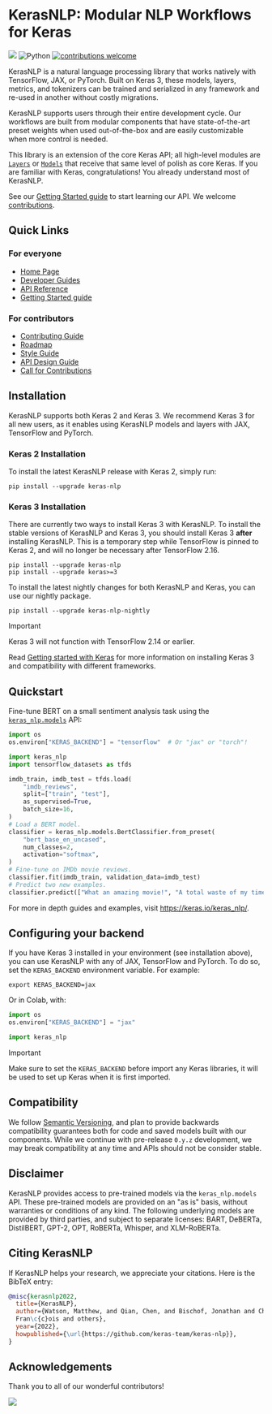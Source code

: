 # KerasNLP: Modular NLP Workflows for Keras
[![](https://github.com/keras-team/keras-nlp/workflows/Tests/badge.svg?branch=master)](https://github.com/keras-team/keras-nlp/actions?query=workflow%3ATests+branch%3Amaster)
![Python](https://img.shields.io/badge/python-v3.9.0+-success.svg)
[![contributions welcome](https://img.shields.io/badge/contributions-welcome-brightgreen.svg?style=flat)](https://github.com/keras-team/keras-nlp/issues)

KerasNLP is a natural language processing library that works natively
with TensorFlow, JAX, or PyTorch. Built on Keras 3, these models, layers,
metrics, and tokenizers can be trained and serialized in any framework and
re-used in another without costly migrations.

KerasNLP supports users through their entire development cycle. Our workflows
are built from modular components that have state-of-the-art preset weights when
used out-of-the-box and are easily customizable when more control is needed.

This library is an extension of the core Keras API; all high-level modules are
[`Layers`](https://keras.io/api/layers/) or
[`Models`](https://keras.io/api/models/) that receive that same level of polish
as core Keras. If you are familiar with Keras, congratulations! You already
understand most of KerasNLP.

See our [Getting Started guide](https://keras.io/guides/keras_nlp/getting_started)
to start learning our API. We welcome [contributions](CONTRIBUTING.md).

## Quick Links

### For everyone

- [Home Page](https://keras.io/keras_nlp)
- [Developer Guides](https://keras.io/guides/keras_nlp)
- [API Reference](https://keras.io/api/keras_nlp)
- [Getting Started guide](https://keras.io/guides/keras_nlp/getting_started) 

### For contributors

- [Contributing Guide](CONTRIBUTING.md)
- [Roadmap](ROADMAP.md)
- [Style Guide](STYLE_GUIDE.md)
- [API Design Guide](API_DESIGN_GUIDE.md)
- [Call for Contributions](https://github.com/keras-team/keras-nlp/issues?q=is%3Aissue+is%3Aopen+label%3A%22contributions+welcome%22)

## Installation

KerasNLP supports both Keras 2 and Keras 3. We recommend Keras 3 for all new
users, as it enables using KerasNLP models and layers with JAX, TensorFlow and
PyTorch.

### Keras 2 Installation

To install the latest KerasNLP release with Keras 2, simply run:

```
pip install --upgrade keras-nlp
```

### Keras 3 Installation

There are currently two ways to install Keras 3 with KerasNLP. To install the
stable versions of KerasNLP and Keras 3, you should install Keras 3 **after**
installing KerasNLP. This is a temporary step while TensorFlow is pinned to
Keras 2, and will no longer be necessary after TensorFlow 2.16.

```
pip install --upgrade keras-nlp
pip install --upgrade keras>=3
```

To install the latest nightly changes for both KerasNLP and Keras, you can use
our nightly package.

```
pip install --upgrade keras-nlp-nightly
```

> [!IMPORTANT]
> Keras 3 will not function with TensorFlow 2.14 or earlier.

Read [Getting started with Keras](https://keras.io/getting_started/) for more information
on installing Keras 3 and compatibility with different frameworks.

## Quickstart

Fine-tune BERT on a small sentiment analysis task using the
[`keras_nlp.models`](https://keras.io/api/keras_nlp/models/) API:

```python
import os
os.environ["KERAS_BACKEND"] = "tensorflow"  # Or "jax" or "torch"!

import keras_nlp
import tensorflow_datasets as tfds

imdb_train, imdb_test = tfds.load(
    "imdb_reviews",
    split=["train", "test"],
    as_supervised=True,
    batch_size=16,
)
# Load a BERT model.
classifier = keras_nlp.models.BertClassifier.from_preset(
    "bert_base_en_uncased", 
    num_classes=2,
    activation="softmax",
)
# Fine-tune on IMDb movie reviews.
classifier.fit(imdb_train, validation_data=imdb_test)
# Predict two new examples.
classifier.predict(["What an amazing movie!", "A total waste of my time."])
```

For more in depth guides and examples, visit https://keras.io/keras_nlp/.

## Configuring your backend

If you have Keras 3 installed in your environment (see installation above),
you can use KerasNLP with any of JAX, TensorFlow and PyTorch. To do so, set the
`KERAS_BACKEND` environment variable. For example:

```shell
export KERAS_BACKEND=jax
```

Or in Colab, with:

```python
import os
os.environ["KERAS_BACKEND"] = "jax"

import keras_nlp
```

> [!IMPORTANT]
> Make sure to set the `KERAS_BACKEND` before import any Keras libraries, it
> will be used to set up Keras when it is first imported.

## Compatibility

We follow [Semantic Versioning](https://semver.org/), and plan to
provide backwards compatibility guarantees both for code and saved models built
with our components. While we continue with pre-release `0.y.z` development, we
may break compatibility at any time and APIs should not be consider stable.

## Disclaimer

KerasNLP provides access to pre-trained models via the `keras_nlp.models` API.
These pre-trained models are provided on an "as is" basis, without warranties
or conditions of any kind. The following underlying models are provided by third
parties, and subject to separate licenses:
BART, DeBERTa, DistilBERT, GPT-2, OPT, RoBERTa, Whisper, and XLM-RoBERTa.

## Citing KerasNLP

If KerasNLP helps your research, we appreciate your citations.
Here is the BibTeX entry:

```bibtex
@misc{kerasnlp2022,
  title={KerasNLP},
  author={Watson, Matthew, and Qian, Chen, and Bischof, Jonathan and Chollet, 
  Fran\c{c}ois and others},
  year={2022},
  howpublished={\url{https://github.com/keras-team/keras-nlp}},
}
```

## Acknowledgements

Thank you to all of our wonderful contributors!

<a href="https://github.com/keras-team/keras-nlp/graphs/contributors">
  <img src="https://contrib.rocks/image?repo=keras-team/keras-nlp" />
</a>
